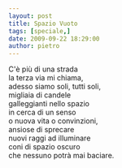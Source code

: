 ```yaml
---
layout: post
title: Spazio Vuoto
tags: [speciale,]
date: 2009-09-22 18:29:00
author: pietro
---
```

C'è più di una strada<br/>la terza via mi chiama,<br/>adesso siamo soli, tutti soli,<br/>migliaia di candele<br/>galleggianti nello spazio<br/>in cerca di un senso<br/>o nuova vita o convinzioni,<br/>ansiose di sprecare<br/>nuovi raggi ad illuminare<br/>coni di spazio oscuro<br/>che nessuno potrà mai baciare.
